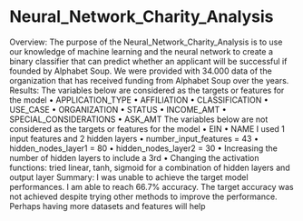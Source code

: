 # Neural_Network_Charity_Analysis

Overview: The purpose of the Neural_Network_Charity_Analysis is to use our knowledge of machine learning and the neural network to create a binary classifier that can predict whether an applicant will be successful if founded by Alphabet Soup. We were provided with 34.000 data of the organization that has received funding from Alphabet Soup over the years.
Results: The variables below are considered as the targets or features for the model
•	APPLICATION_TYPE
•	AFFILIATION
•	CLASSIFICATION
•	USE_CASE
•	ORGANIZATION
•	STATUS
•	INCOME_AMT
•	SPECIAL_CONSIDERATIONS
•	ASK_AMT
The variables below are not considered as the targets or features for the model
•	EIN
•	NAME
I used 1 input features and 2 hidden layers
•	number_input_features = 43
•	hidden_nodes_layer1 = 80
•	hidden_nodes_layer2 = 30
•	Increasing the number of hidden layers to include a 3rd
•	Changing the activation functions: tried linear, tanh, sigmoid for a combination of hidden layers and output layer
Summary: I was unable to achieve the target model performances. I am able to reach 66.7% accuracy. The target accuracy was not achieved despite trying other methods to improve the performance. Perhaps having more datasets and features will help



